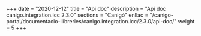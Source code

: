 +++
date        = "2020-12-12"
title       = "Api doc"
description = "Api doc canigo.integration.icc 2.3.0"
sections    = "Canigó"
enllac		= "/canigo-portal/documentacio-llibreries/canigo.integration.icc/2.3.0/api-doc/"
weight		= 5
+++
